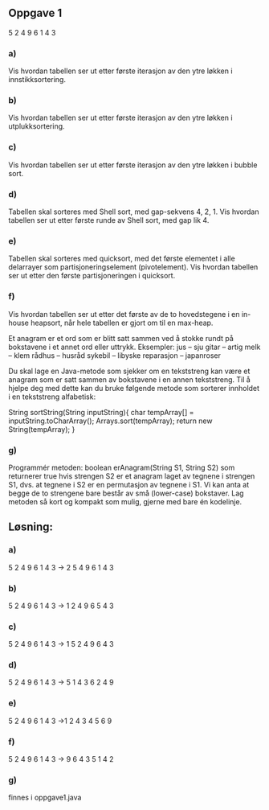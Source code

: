 ## Oppgave 1

5 2 4 9 6 1 4 3

### a)
Vis hvordan tabellen ser ut etter første iterasjon av den ytre løkken i innstikksortering.

### b)
Vis hvordan tabellen ser ut etter første iterasjon av den ytre løkken i utplukksortering.

### c)
Vis hvordan tabellen ser ut etter første iterasjon av den ytre løkken i bubble sort.

### d)
Tabellen skal sorteres med Shell sort, med gap-sekvens 4, 2, 1. Vis hvordan tabellen ser ut
etter første runde av Shell sort, med gap lik 4.

### e)
Tabellen skal sorteres med quicksort, med det første elementet i alle delarrayer som
partisjoneringselement (pivotelement). Vis hvordan tabellen ser ut etter den første
partisjoneringen i quicksort.

### f)
Vis hvordan tabellen ser ut etter det første av de to hovedstegene i en in-house heapsort, når
hele tabellen er gjort om til en max-heap.

Et anagram er et ord som er blitt satt sammen ved å stokke rundt på bokstavene i et annet ord eller
uttrykk. Eksempler:
jus – sju
gitar – artig
melk – klem
rådhus – husråd
sykebil – libyske
reparasjon – japanroser

Du skal lage en Java-metode som sjekker om en tekststreng kan være et anagram som er satt
sammen av bokstavene i en annen tekststreng. Til å hjelpe deg med dette kan du bruke følgende
metode som sorterer innholdet i en tekststreng alfabetisk:

String sortString(String inputString){
char tempArray[] = inputString.toCharArray();
 Arrays.sort(tempArray);
 return new String(tempArray);
}

### g)

Programmér metoden:
boolean erAnagram(String S1, String S2)
som returnerer true hvis strengen S2 er et anagram laget av tegnene i strengen S1, dvs. at
tegnene i S2 er en permutasjon av tegnene i S1.
Vi kan anta at begge de to strengene bare består av små (lower-case) bokstaver. Lag
metoden så kort og kompakt som mulig, gjerne med bare én kodelinje.

## Løsning:

### a)
5 2 4 9 6 1 4 3 -> 2 5 4 9 6 1 4 3

### b)
5 2 4 9 6 1 4 3 -> 1 2 4 9 6 5 4 3

### c)
5 2 4 9 6 1 4 3 -> 1 5 2 4 9 6 4 3

### d)
5 2 4 9 6 1 4 3 -> 5 1 4 3 6 2 4 9

### e)
5 2 4 9 6 1 4 3 ->1 2 4 3 4 5 6 9

### f)
5 2 4 9 6 1 4 3 -> 9 6 4 3 5 1 4 2

### g)

finnes i oppgave1.java


